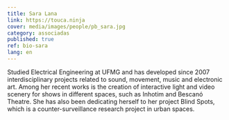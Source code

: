 ```yaml
---
title: Sara Lana
link: https://touca.ninja
cover: media/images/people/pb_sara.jpg
category: associadas
published: true
ref: bio-sara
lang: en
---
```

Studied Electrical Engineering at UFMG and has developed since 2007 interdisciplinary projects related to sound, movement, music and electronic art. Among her recent works is the creation of interactive light and video scenery for shows in different spaces, such as Inhotim and Bescanó Theatre. She has also been dedicating herself to her project Blind Spots, which is a counter-surveillance research project in urban spaces.
